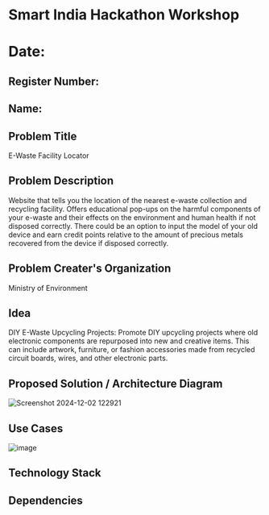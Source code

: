 # Smart India Hackathon Workshop
# Date:
## Register Number:
## Name:
## Problem Title
E-Waste Facility Locator
## Problem Description
Website that tells you the location of the nearest e-waste collection and recycling facility. Offers educational
pop-ups on the harmful components of your e-waste and their effects on the environment and human health
if not disposed correctly. There could be an option to input the model of your old device and earn credit
points relative to the amount of precious metals recovered from the device if disposed correctly.

## Problem Creater's Organization
Ministry of Environment

## Idea
DIY E-Waste Upcycling Projects: Promote DIY upcycling projects where old electronic components are
repurposed into new and creative items. This can include artwork, furniture, or fashion accessories made from
recycled circuit boards, wires, and other electronic parts.


## Proposed Solution / Architecture Diagram
![Screenshot 2024-12-02 122921](https://github.com/user-attachments/assets/fe43b9dd-86d3-421d-9a33-53a6e2a365ac)



## Use Cases

![image](https://github.com/user-attachments/assets/aa6689ca-c910-4bc5-b149-968f689da169)

## Technology Stack


## Dependencies

